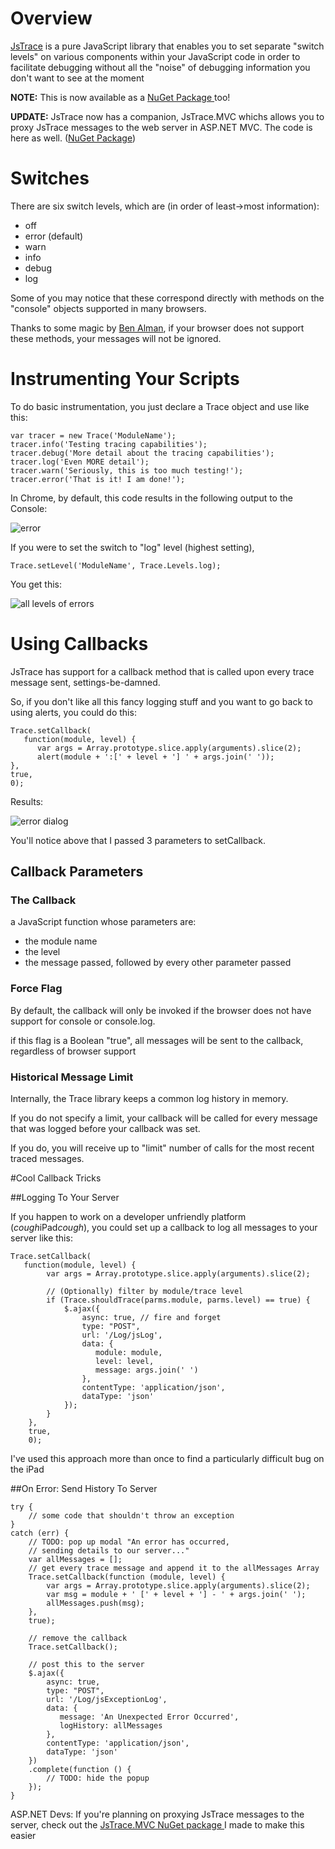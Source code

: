 # Overview

[JsTrace](https://github.com/tommck/jstrace "JsTrace") is a pure JavaScript library that enables you to set separate "switch levels" on various components within your JavaScript code in order to facilitate debugging without all the "noise" of debugging information you don't want to see at the moment

**NOTE:** This is now available as a [NuGet Package ](http://nuget.org/packages/JsTrace "NuGet package")too!

**UPDATE:** JsTrace now has a companion, JsTrace.MVC whichs allows you to proxy JsTrace messages to the web server in ASP.NET MVC. The code is here as well. ([NuGet Package](http://nuget.org/packages/JsTrace.MVC "NuGet Package"))

# Switches

There are six switch levels, which are (in order of least->most information):

* off
* error (default)
* warn
* info
* debug
* log

Some of you may notice that these correspond directly with methods on the "console" objects supported in many browsers.

Thanks to some magic by [Ben Alman](http://benalman.com/ "Ben Alman"), if your browser does not support these methods, your messages will not be ignored.

# Instrumenting Your Scripts

To do basic instrumentation, you just declare a Trace object and use like this:


	var tracer = new Trace('ModuleName');
	tracer.info('Testing tracing capabilities');
	tracer.debug('More detail about the tracing capabilities');
	tracer.log('Even MORE detail'); 
	tracer.warn('Seriously, this is too much testing!');
	tracer.error('That is it! I am done!');

In Chrome, by default, this code results in the following output to the Console:

![error](http://download.codeplex.com/Download?ProjectName=jstrace&DownloadId=343857)

If you were to set the switch to "log" level (highest setting),

	Trace.setLevel('ModuleName', Trace.Levels.log);
You get this:

 ![all levels of errors](http://download.codeplex.com/Download?ProjectName=jstrace&DownloadId=343859)

# Using Callbacks

JsTrace has support for a callback method that is called upon every trace message sent, settings-be-damned.

So, if you don't like all this fancy logging stuff and you want to go back to using alerts, you could do this:

	Trace.setCallback(
	   function(module, level) { 
	      var args = Array.prototype.slice.apply(arguments).slice(2);
	      alert(module + ':[' + level + '] ' + args.join(' '));
   	}, 
   	true,
	0);


Results:

 ![error dialog](http://download.codeplex.com/Download?ProjectName=jstrace&DownloadId=343861)
 

You'll notice above that I passed 3 parameters to setCallback.

## Callback Parameters

### The Callback

a JavaScript function whose parameters are:

* the module name
* the level
* the message passed, followed by every other parameter passed

### Force Flag

By default, the callback will only be invoked if the browser does not have support for console or console.log.

if this flag is a Boolean "true", all messages will be sent to the callback, regardless of browser support

### Historical Message Limit

Internally, the Trace library keeps a common log history in memory.

If you do not specify a limit, your callback will be called for every message that was logged before your callback was set.

If you do, you will receive up to "limit" number of calls for the most recent traced messages.

#Cool Callback Tricks

##Logging To Your Server

If you happen to work on a developer unfriendly platform (*cough*iPad*cough*), you could set up a callback to log all messages to your server like this:

	Trace.setCallback(
	   function(module, level) { 
	        var args = Array.prototype.slice.apply(arguments).slice(2);
	
	        // (Optionally) filter by module/trace level
	        if (Trace.shouldTrace(parms.module, parms.level) == true) {
	            $.ajax({
	                async: true, // fire and forget
	                type: "POST",
	                url: '/Log/jsLog',
	                data: { 
	                   module: module, 
	                   level: level, 
	                   message: args.join(' ') 
	                },
	                contentType: 'application/json',
	                dataType: 'json'
	            });
	        }
	    }, 
	    true,
	    0);
I've used this approach more than once to find a particularly difficult bug on the iPad

##On Error: Send History To Server

	try {
	    // some code that shouldn't throw an exception
	}
	catch (err) {
	    // TODO: pop up modal "An error has occurred, 
	    // sending details to our server..."
	    var allMessages = [];
	    // get every trace message and append it to the allMessages Array
	    Trace.setCallback(function (module, level) {
	        var args = Array.prototype.slice.apply(arguments).slice(2);
	        var msg = module + ' [' + level + '] - ' + args.join(' ');
	        allMessages.push(msg);
	    },
	    true);
	
	    // remove the callback
	    Trace.setCallback();
	
	    // post this to the server
	    $.ajax({
	        async: true,
	        type: "POST",
	        url: '/Log/jsExceptionLog',
	        data: { 
	           message: 'An Unexpected Error Occurred',
	           logHistory: allMessages 
	        },
	        contentType: 'application/json',
	        dataType: 'json'
	    })
	    .complete(function () {
	        // TODO: hide the popup
	    });
	}
ASP.NET Devs: If you're planning on proxying JsTrace messages to the server, check out the [JsTrace.MVC NuGet package ](http://nuget.org/packages/JsTrace.MVC "JsTrace.MVC NuGet package")I made to make this easier